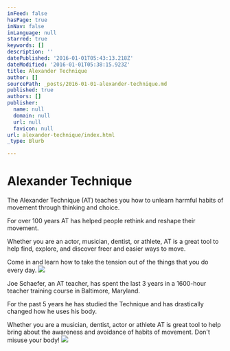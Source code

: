 ```yaml
---
inFeed: false
hasPage: true
inNav: false
inLanguage: null
starred: true
keywords: []
description: ''
datePublished: '2016-01-01T05:43:13.218Z'
dateModified: '2016-01-01T05:38:15.923Z'
title: Alexander Technique
author: []
sourcePath: _posts/2016-01-01-alexander-technique.md
published: true
authors: []
publisher:
  name: null
  domain: null
  url: null
  favicon: null
url: alexander-technique/index.html
_type: Blurb

---
```

# Alexander Technique

The
Alexander Technique (AT) teaches you how to unlearn harmful habits of movement
through thinking and choice.

For
over 100 years AT has helped people rethink and reshape their movement. 

Whether
you are an actor, musician, dentist, or athlete, AT is a great tool to help
find, explore, and discover freer and easier ways to move.

Come
in and learn how to take the tension out of the things that you do every day.
![](https://the-grid-user-content.s3-us-west-2.amazonaws.com/3a0fa278-afcb-4113-90d0-5484448dba83.jpg)

Joe
Schaefer, an AT teacher, has spent the last 3 years in a
1600-hour teacher training course in Baltimore, Maryland.

For the past 5 years he has studied the
Technique and has drastically changed how he uses his body. 

Whether you
are a musician, dentist, actor or athlete AT is great tool to help bring about
the awareness and avoidance of habits of movement. Don't misuse your body! ![](https://the-grid-user-content.s3-us-west-2.amazonaws.com/6e48ebb0-05f2-46dc-ae1d-2d7fef2f33df.jpg)